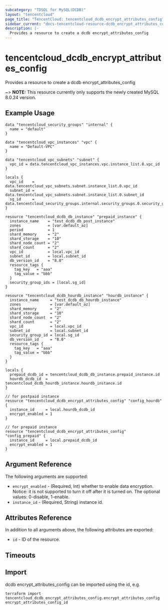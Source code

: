 ```yaml
---
subcategory: "TDSQL for MySQL(DCDB)"
layout: "tencentcloud"
page_title: "TencentCloud: tencentcloud_dcdb_encrypt_attributes_config"
sidebar_current: "docs-tencentcloud-resource-dcdb_encrypt_attributes_config"
description: |-
  Provides a resource to create a dcdb encrypt_attributes_config
---
```


# tencentcloud_dcdb_encrypt_attributes_config

Provides a resource to create a dcdb encrypt_attributes_config

~> **NOTE:**  This resource currently only supports the newly created MySQL 8.0.24 version.

## Example Usage

```hcl
data "tencentcloud_security_groups" "internal" {
  name = "default"
}

data "tencentcloud_vpc_instances" "vpc" {
  name = "Default-VPC"
}

data "tencentcloud_vpc_subnets" "subnet" {
  vpc_id = data.tencentcloud_vpc_instances.vpc.instance_list.0.vpc_id
}

locals {
  vpc_id    = data.tencentcloud_vpc_subnets.subnet.instance_list.0.vpc_id
  subnet_id = data.tencentcloud_vpc_subnets.subnet.instance_list.0.subnet_id
  sg_id     = data.tencentcloud_security_groups.internal.security_groups.0.security_group_id
}

resource "tencentcloud_dcdb_db_instance" "prepaid_instance" {
  instance_name    = "test_dcdb_db_post_instance"
  zones            = [var.default_az]
  period           = 1
  shard_memory     = "2"
  shard_storage    = "10"
  shard_node_count = "2"
  shard_count      = "2"
  vpc_id           = local.vpc_id
  subnet_id        = local.subnet_id
  db_version_id    = "8.0"
  resource_tags {
    tag_key   = "aaa"
    tag_value = "bbb"
  }
  security_group_ids = [local.sg_id]
}

resource "tencentcloud_dcdb_hourdb_instance" "hourdb_instance" {
  instance_name     = "test_dcdb_db_hourdb_instance"
  zones             = [var.default_az]
  shard_memory      = "2"
  shard_storage     = "10"
  shard_node_count  = "2"
  shard_count       = "2"
  vpc_id            = local.vpc_id
  subnet_id         = local.subnet_id
  security_group_id = local.sg_id
  db_version_id     = "8.0"
  resource_tags {
    tag_key   = "aaa"
    tag_value = "bbb"
  }
}

locals {
  prepaid_dcdb_id = tencentcloud_dcdb_db_instance.prepaid_instance.id
  hourdb_dcdb_id  = tencentcloud_dcdb_hourdb_instance.hourdb_instance.id
}

// for postpaid instance
resource "tencentcloud_dcdb_encrypt_attributes_config" "config_hourdb" {
  instance_id     = local.hourdb_dcdb_id
  encrypt_enabled = 1
}

// for prepaid instance
resource "tencentcloud_dcdb_encrypt_attributes_config" "config_prepaid" {
  instance_id     = local.prepaid_dcdb_id
  encrypt_enabled = 1
}
```

## Argument Reference

The following arguments are supported:

* `encrypt_enabled` - (Required, Int) whether to enable data encryption. Notice: it is not supported to turn it off after it is turned on. The optional values: 0-disable, 1-enable.
* `instance_id` - (Required, String) instance id.

## Attributes Reference

In addition to all arguments above, the following attributes are exported:

* `id` - ID of the resource.



## Timeouts

<no value>


## Import

dcdb encrypt_attributes_config can be imported using the id, e.g.

```
terraform import tencentcloud_dcdb_encrypt_attributes_config.encrypt_attributes_config encrypt_attributes_config_id
```

